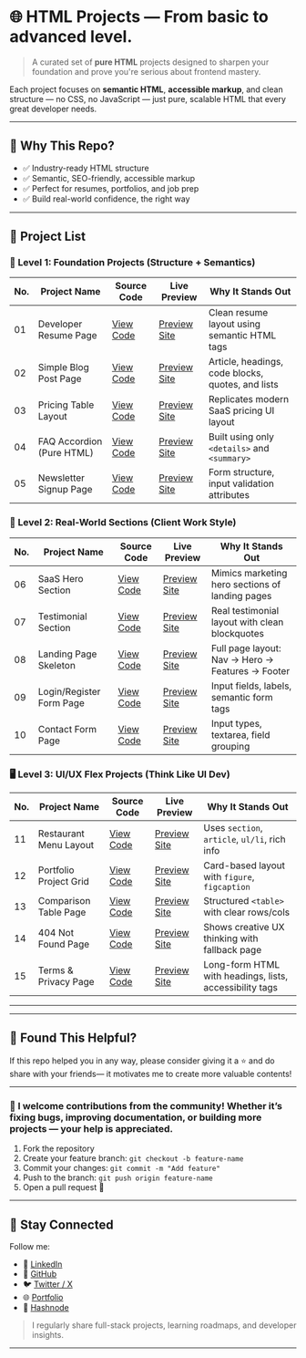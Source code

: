 # 🌐 HTML Projects — From basic to advanced level.

> A curated set of **pure HTML** projects designed to sharpen your foundation and prove you're serious about frontend mastery.

Each project focuses on **semantic HTML**, **accessible markup**, and clean structure — no CSS, no JavaScript — just pure, scalable HTML that every great developer needs.

---

## 🚀 Why This Repo?

- ✅ Industry-ready HTML structure
- ✅ Semantic, SEO-friendly, accessible markup
- ✅ Perfect for resumes, portfolios, and job prep
- ✅ Build real-world confidence, the right way

---
## 📜 Project List
### 🧱 Level 1: Foundation Projects (Structure + Semantics)
| No. | Project Name               | Source Code | Live Preview | Why It Stands Out |
|-----|----------------------------|-------------|--------------|--------------------|
| 01  | Developer Resume Page      | [View Code](https://github.com/abdulmatin54/html-projects/tree/main/developer-resume-page) | [Preview Site](https://abdulmatin54.github.io/html-projects/developer-resume-page/index.html) | Clean resume layout using semantic HTML tags |
| 02  | Simple Blog Post Page      | [View Code](https://github.com/abdulmatin54/html-projects/tree/main/simple-blog-post-page) | [Preview Site](https://abdulmatin54.github.io/html-projects/simple-blog-post-page/index.html) | Article, headings, code blocks, quotes, and lists |
| 03  | Pricing Table Layout       | [View Code](https://github.com/abdulmatin54/html-projects/tree/main/pricing-table-layout) | [Preview Site](https://abdulmatin54.github.io/html-projects/pricing-table-layout/index.html) | Replicates modern SaaS pricing UI layout |
| 04  | FAQ Accordion (Pure HTML)  | [View Code](https://github.com/abdulmatin54/html-projects/tree/main/faq-accordion) | [Preview Site](https://abdulmatin54.github.io/html-projects/faq-accordion/index.html) | Built using only `<details>` and `<summary>` |
| 05  | Newsletter Signup Page     | [View Code](#) | [Preview Site](#) | Form structure, input validation attributes |
### 🧩 Level 2: Real-World Sections (Client Work Style)
| No. | Project Name               | Source Code | Live Preview | Why It Stands Out |
|-----|----------------------------|-------------|--------------|--------------------|
| 06  | SaaS Hero Section          | [View Code](#) | [Preview Site](#) | Mimics marketing hero sections of landing pages |
| 07  | Testimonial Section        | [View Code](#) | [Preview Site](#) | Real testimonial layout with clean blockquotes |
| 08  | Landing Page Skeleton      | [View Code](#) | [Preview Site](#) | Full page layout: Nav → Hero → Features → Footer |
| 09  | Login/Register Form Page   | [View Code](#) | [Preview Site](#) | Input fields, labels, semantic form tags |
| 10  | Contact Form Page          | [View Code](#) | [Preview Site](#) | Input types, textarea, field grouping |
### 🖥️ Level 3: UI/UX Flex Projects (Think Like UI Dev)
| No. | Project Name               | Source Code | Live Preview | Why It Stands Out |
|-----|----------------------------|-------------|--------------|--------------------|
| 11  | Restaurant Menu Layout     | [View Code](#) | [Preview Site](#) | Uses `section`, `article`, `ul/li`, rich info |
| 12  | Portfolio Project Grid     | [View Code](#) | [Preview Site](#) | Card-based layout with `figure`, `figcaption` |
| 13  | Comparison Table Page      | [View Code](#) | [Preview Site](#) | Structured `<table>` with clear rows/cols |
| 14  | 404 Not Found Page         | [View Code](#) | [Preview Site](#) | Shows creative UX thinking with fallback page |
| 15  | Terms & Privacy Page       | [View Code](#) | [Preview Site](#) | Long-form HTML with headings, lists, accessibility tags |

---
---

## 🙌 Found This Helpful?

If this repo helped you in any way, please consider giving it a ⭐ and do share with your friends— it motivates me to create more valuable contents!

---

### 📜 I welcome contributions from the community! Whether it’s fixing bugs, improving documentation, or building more projects — **your help is appreciated**.

1. Fork the repository
2. Create your feature branch: `git checkout -b feature-name`
3. Commit your changes: `git commit -m "Add feature"`
4. Push to the branch: `git push origin feature-name`
5. Open a pull request 🚀

---

## 🔗 Stay Connected

Follow me:
- 💼 [LinkedIn](https://www.linkedin.com/in/abdulmatin54/)
- 🔵 [GitHub](https://github.com/abdulmatin54)
- 🐦 [Twitter / X](https://x.com/Matin67554)
- 🌐 [Portfolio](https://yourportfolio.com)
- 💼 [Hashnode](https://hashnode.com/@matin54)

> I regularly share full-stack projects, learning roadmaps, and developer insights.

---
